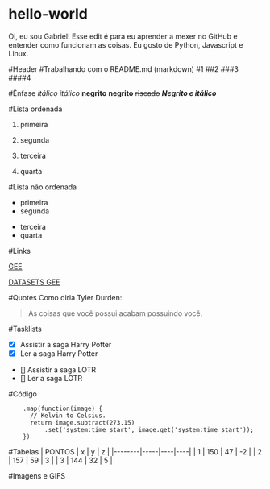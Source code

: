 # hello-world
Oi, eu sou Gabriel!
Esse edit é para eu aprender a mexer no GitHub e entender como funcionam as coisas.
Eu gosto de Python, Javascript e Linux.

#Header
#Trabalhando com o README.md (markdown)
#1
##2
###3
####4

#Ênfase
*itálico*
_itálico_
**negrito**
__negrito__
~~riscado~~
**_Negrito e itálico_**

#Lista ordenada
1. primeira
2. segunda

1. terceira
1. quarta

#Lista não ordenada
- primeira
- segunda
* terceira
* quarta

#Links

[GEE](https://earthengine.google.com)

[DATASETS GEE](https://developers.google.com/earth-engine/datasets/)

#Quotes
Como diria Tyler Durden:
> As coisas que você possui acabam possuindo você.

#Tasklists
- [x] Assistir a saga Harry Potter
- [x] Ler a saga Harry Potter
- [] Assistir a saga LOTR
- [] Ler a saga LOTR

#Código
```
    .map(function(image) {
      // Kelvin to Celsius.
      return image.subtract(273.15)
          .set('system:time_start', image.get('system:time_start'));
    })
```

#Tabelas
| PONTOS |  x  |  y |  z |
|--------|-----|----|----|
|    1   | 150 | 47 | -2 |
|    2   | 157 | 59 |  3 |
|    3   | 144 | 32 |  5 |

#Imagens e GIFS
